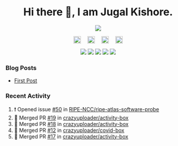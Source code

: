 <h1 align="center">Hi there 👋, I am Jugal Kishore.</h1>
<!--<p align="center"><img src="https://komarev.com/ghpvc/?username=crazyuploader" /></p>-->
<p align="center"><img src="https://readme-stats.jugalkishore.me/api?username=crazyuploader&title_color=333&text_color=777" /></p>
<p align="center">
    <a href="https://dev.to/crazyuploader" target="blank"><img align="center" src="https://cdn.jsdelivr.net/npm/simple-icons@3.0.1/icons/dev-dot-to.svg" alt="Jugal Kishore" height="20" width="20" /></a>&emsp;
    <a href="https://twitter.com/crazyjugal" target="blank"><img align="center" src="https://cdn.jsdelivr.net/npm/simple-icons@3.0.1/icons/twitter.svg" alt="kingokings" height="20" width="20" /></a>&emsp;
    <a href="https://linkedin.com/in/crazyuploader" target="blank"><img align="center" src="https://cdn.jsdelivr.net/npm/simple-icons@3.0.1/icons/linkedin.svg" alt="Jugal Kishore" height="20" width="20" /></a>&emsp;
    <a href="https://facebook.com/profile.php?id=100051213879144" target="blank"><img align="center" src="https://cdn.jsdelivr.net/npm/simple-icons@3.0.1/icons/facebook.svg" alt="Jugal Kishore" height="20" width="20" /></a>
</p>
<p align="center">
    <img src="https://badges.pufler.dev/visits/crazyuploader/crazyuploader?style=flat-square&color=black&logo=github">
    <img src="https://badges.pufler.dev/years/crazyuploader?style=flat-square&color=black&logo=github">
    <img src="https://badges.pufler.dev/repos/crazyuploader?style=flat-square&color=black&logo=github">
    <img src="https://badges.pufler.dev/gists/crazyuploader?style=flat-square&color=black&logo=github">
    <img src="https://badges.pufler.dev/commits/monthly/crazyuploader?style=flat-square&color=black&logo=github">
</p>

### Blog Posts
<!-- BLOG-POST-LIST:START -->
- [First Post](https://jugalkishore.me/posts/first-post/)
<!-- BLOG-POST-LIST:END -->

### Recent Activity

<!--START_SECTION:activity-->
1. ❗️ Opened issue [#50](https://github.com//RIPE-NCC/ripe-atlas-software-probe/issues/50) in [RIPE-NCC/ripe-atlas-software-probe](https://github.com//RIPE-NCC/ripe-atlas-software-probe)
2. 🎉 Merged PR [#19](https://github.com//crazyuploader/activity-box/pull/19) in [crazyuploader/activity-box](https://github.com//crazyuploader/activity-box)
3. 🎉 Merged PR [#18](https://github.com//crazyuploader/activity-box/pull/18) in [crazyuploader/activity-box](https://github.com//crazyuploader/activity-box)
4. 🎉 Merged PR [#12](https://github.com//crazyuploader/covid-box/pull/12) in [crazyuploader/covid-box](https://github.com//crazyuploader/covid-box)
5. 🎉 Merged PR [#17](https://github.com//crazyuploader/activity-box/pull/17) in [crazyuploader/activity-box](https://github.com//crazyuploader/activity-box)
<!--END_SECTION:activity-->

<!--<p align="center"><img src="https://quotes-github-readme.vercel.app/api?type=horizontal" /></p>-->
